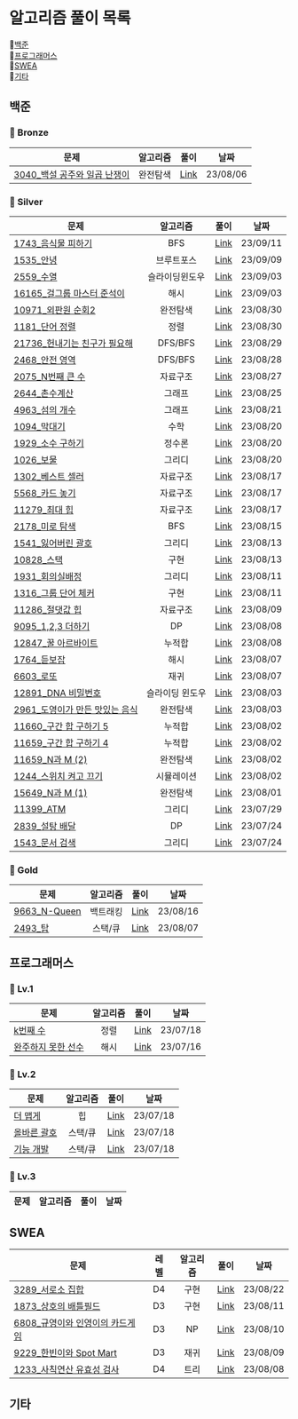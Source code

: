 # 알고리즘 풀이 목록

:closed_book:[백준](#백준)  
:green_book:[프로그래머스](#프로그래머스)  
:blue_book:[SWEA](#swea)  
:orange_book:[기타](#기타)

## 백준

### :mag_right: Bronze

| 문제                                                                  | 알고리즘 |                                                                                                                            풀이                                                                                                                             |   날짜   |
| --------------------------------------------------------------------- | :------: | :---------------------------------------------------------------------------------------------------------------------------------------------------------------------------------------------------------------------------------------------------------: | :------: |
| [3040\_백설 공주와 일곱 난쟁이](https://www.acmicpc.net/problem/3040) | 완전탐색 | [Link](https://github.com/hitobi1014/algorithm/tree/dc55853c315b19ad02ad85c0670805fd9a7ba430/%EB%B0%B1%EC%A4%80/Bronze/3040.%E2%80%85%EB%B0%B1%EC%84%A4%E2%80%85%EA%B3%B5%EC%A3%BC%EC%99%80%E2%80%85%EC%9D%BC%EA%B3%B1%E2%80%85%EB%82%9C%EC%9F%81%EC%9D%B4) | 23/08/06 |

### :mag_right: Silver

| 문제                                                                    |    알고리즘     |                                                                                                                                                                                 풀이                                                                                                                                                                                  |   날짜   |
| ----------------------------------------------------------------------- | :-------------: | :-------------------------------------------------------------------------------------------------------------------------------------------------------------------------------------------------------------------------------------------------------------------------------------------------------------------------------------------------------------------: | :------: |
| [1743\_음식물 피하기](https://www.acmicpc.net/problem/1743)             |       BFS       |                                              [Link](https://github.com/hitobi1014/algorithm/blob/09a6ef5c6389f1c6e19ec19ed2d4eeaa304e3361/%EB%B0%B1%EC%A4%80/Silver/1743.%E2%80%85%EC%9D%8C%EC%8B%9D%EB%AC%BC%E2%80%85%ED%94%BC%ED%95%98%EA%B8%B0/%EC%9D%8C%EC%8B%9D%EB%AC%BC%E2%80%85%ED%94%BC%ED%95%98%EA%B8%B0.java)                                               | 23/09/11 |
| [1535\_안녕](https://www.acmicpc.net/problem/1535)                      |   브루트포스    |                                                                                           [Link](https://github.com/hitobi1014/algorithm/blob/00feb8d7e1ddc0548230ce583d2cb1f003e1c0df/%EB%B0%B1%EC%A4%80/Silver/1535.%E2%80%85%EC%95%88%EB%85%95/%EC%95%88%EB%85%95.java)                                                                                            | 23/09/09 |
| [2559\_수열](https://www.acmicpc.net/problem/2559)                      | 슬라이딩윈도우  |                                                                                           [Link](https://github.com/hitobi1014/algorithm/blob/2c01da40ae8178684c03902b9dccaaa333d96e53/%EB%B0%B1%EC%A4%80/Silver/2559.%E2%80%85%EC%88%98%EC%97%B4/%EC%88%98%EC%97%B4.java)                                                                                            | 23/09/03 |
| [16165\_걸그룹 마스터 준석이](https://www.acmicpc.net/problem/16165)    |      해시       |          [Link](https://github.com/hitobi1014/algorithm/blob/e8455b4897d683e696c8d84affb500251b389f63/%EB%B0%B1%EC%A4%80/Silver/16165.%E2%80%85%EA%B1%B8%EA%B7%B8%EB%A3%B9%E2%80%85%EB%A7%88%EC%8A%A4%ED%84%B0%E2%80%85%EC%A4%80%EC%84%9D%EC%9D%B4/%EA%B1%B8%EA%B7%B8%EB%A3%B9%E2%80%85%EB%A7%88%EC%8A%A4%ED%84%B0%E2%80%85%EC%A4%80%EC%84%9D%EC%9D%B4.java)          | 23/09/03 |
| [10971\_외판원 순회2](https://www.acmicpc.net/problem/10971)            |    완전탐색     |                                             [Link](https://github.com/hitobi1014/algorithm/blob/981759e10aba0849643d74d89e4471405e957ac7/%EB%B0%B1%EC%A4%80/Silver/10971.%E2%80%85%EC%99%B8%ED%8C%90%EC%9B%90%E2%80%85%EC%88%9C%ED%9A%8C%E2%80%852/%EC%99%B8%ED%8C%90%EC%9B%90%E2%80%85%EC%88%9C%ED%9A%8C%E2%80%852.java)                                             | 23/08/30 |
| [1181\_단어 정렬](https://www.acmicpc.net/problem/1181)                 |      정렬       |                                                                [Link](https://github.com/hitobi1014/algorithm/blob/ba9b80e5e052e338235926e6322942aade991b33/%EB%B0%B1%EC%A4%80/Silver/1181.%E2%80%85%EB%8B%A8%EC%96%B4%E2%80%85%EC%A0%95%EB%A0%AC/%EB%8B%A8%EC%96%B4%E2%80%85%EC%A0%95%EB%A0%AC.java)                                                                 | 23/08/30 |
| [21736\_헌내기는 친구가 필요해](https://www.acmicpc.net/problem/21736)  |     DFS/BFS     | [Link](https://github.com/hitobi1014/algorithm/blob/a8f623fef640a9ce0eb42077d726262d89a474ff/%EB%B0%B1%EC%A4%80/Silver/21736.%E2%80%85%ED%97%8C%EB%82%B4%EA%B8%B0%EB%8A%94%E2%80%85%EC%B9%9C%EA%B5%AC%EA%B0%80%E2%80%85%ED%95%84%EC%9A%94%ED%95%B4/%ED%97%8C%EB%82%B4%EA%B8%B0%EB%8A%94%E2%80%85%EC%B9%9C%EA%B5%AC%EA%B0%80%E2%80%85%ED%95%84%EC%9A%94%ED%95%B4.java) | 23/08/29 |
| [2468\_안전 영역](https://www.acmicpc.net/problem/2468)                 |     DFS/BFS     |                                                                [Link](https://github.com/hitobi1014/algorithm/blob/d458512ae10a7b5f2c3b75e79b930fa6135d06df/%EB%B0%B1%EC%A4%80/Silver/2468.%E2%80%85%EC%95%88%EC%A0%84%E2%80%85%EC%98%81%EC%97%AD/%EC%95%88%EC%A0%84%E2%80%85%EC%98%81%EC%97%AD.java)                                                                 | 23/08/28 |
| [2075_N번째 큰 수](https://www.acmicpc.net/problem/2075)                |    자료구조     |                                                      [Link](https://github.com/hitobi1014/algorithm/blob/682ec5ef94b2d7ce17d93d4c900a384d8e857ade/%EB%B0%B1%EC%A4%80/Silver/2075.%E2%80%85N%EB%B2%88%EC%A7%B8%E2%80%85%ED%81%B0%E2%80%85%EC%88%98/N%EB%B2%88%EC%A7%B8%E2%80%85%ED%81%B0%E2%80%85%EC%88%98.java)                                                       | 23/08/27 |
| [2644\_촌수계산](https://www.acmicpc.net/problem/2644)                  |     그래프      |                                                                                              [Link](https://github.com/hitobi1014/algorithm/tree/abe30204b79634d1511a2f07248ec22c864e41b7/%EB%B0%B1%EC%A4%80/Silver/2644.%E2%80%85%EC%B4%8C%EC%88%98%EA%B3%84%EC%82%B0)                                                                                               | 23/08/25 |
| [4963\_섬의 개수](https://www.acmicpc.net/problem/4963)                 |     그래프      |                                                                                          [Link](https://github.com/hitobi1014/algorithm/tree/c7c4af8b3485b95c58871801df95f46dd2ac2a07/%EB%B0%B1%EC%A4%80/Silver/4963.%E2%80%85%EC%84%AC%EC%9D%98%E2%80%85%EA%B0%9C%EC%88%98)                                                                                          | 23/08/21 |
| [1094\_막대기](https://www.acmicpc.net/problem/1094)                    |      수학       |                                                                                                   [Link](https://github.com/hitobi1014/algorithm/tree/6c8e84989c1bb58ac990fedf4451810286bbfe28/%EB%B0%B1%EC%A4%80/Silver/1094.%E2%80%85%EB%A7%89%EB%8C%80%EA%B8%B0)                                                                                                   | 23/08/20 |
| [1929\_소수 구하기](https://www.acmicpc.net/problem/1929)               |     정수론      |                                                                                     [Link](https://github.com/hitobi1014/algorithm/tree/1de9af7fad6f019a62fb075153045b15a87098bd/%EB%B0%B1%EC%A4%80/Silver/1929.%E2%80%85%EC%86%8C%EC%88%98%E2%80%85%EA%B5%AC%ED%95%98%EA%B8%B0)                                                                                      | 23/08/20 |
| [1026\_보물](https://www.acmicpc.net/problem/1026)                      |     그리디      |                                                                                                       [Link](https://github.com/hitobi1014/algorithm/tree/3246d230af14af83fc8f1b5996c1bf40c1b721a4/%EB%B0%B1%EC%A4%80/Silver/1026.%E2%80%85%EB%B3%B4%EB%AC%BC)                                                                                                        | 23/08/20 |
| [1302\_베스트 셀러](https://www.acmicpc.net/problem/1302)               |    자료구조     |                                                                                          [Link](https://github.com/hitobi1014/algorithm/tree/087fe4058bdb829367a04cdc98ecd79b16837963/%EB%B0%B1%EC%A4%80/Silver/1302.%E2%80%85%EB%B2%A0%EC%8A%A4%ED%8A%B8%EC%85%80%EB%9F%AC)                                                                                          | 23/08/17 |
| [5568\_카드 놓기](https://www.acmicpc.net/problem/5568)                 |    자료구조     |                                                                                          [Link](https://github.com/hitobi1014/algorithm/tree/65fd685e2516b9f5619fea8ae8896304544e603f/%EB%B0%B1%EC%A4%80/Silver/5568.%E2%80%85%EC%B9%B4%EB%93%9C%E2%80%85%EB%86%93%EA%B8%B0)                                                                                          | 23/08/17 |
| [11279\_최대 힙](https://www.acmicpc.net/problem/11279)                 |    자료구조     |                                                                                              [Link](https://github.com/hitobi1014/algorithm/tree/385c130d186c7b03c2da7a72d508f7f2b4550b17/%EB%B0%B1%EC%A4%80/Silver/11279.%E2%80%85%EC%B5%9C%EB%8C%80%E2%80%85%ED%9E%99)                                                                                              | 23/08/17 |
| [2178\_미로 탐색](https://www.acmicpc.net/problem/2178)                 |       BFS       |                                                                                          [Link](https://github.com/hitobi1014/algorithm/tree/6c95080522d3de979db5622848fe11133f81a934/%EB%B0%B1%EC%A4%80/Silver/2178.%E2%80%85%EB%AF%B8%EB%A1%9C%E2%80%85%ED%83%90%EC%83%89)                                                                                          | 23/08/15 |
| [1541\_잃어버린 괄호](https://www.acmicpc.net/problem/1541)             |     그리디      |                                                                                 [Link](https://github.com/hitobi1014/algorithm/tree/857643616e2ac24ac9b1883ffd11b26c33935ef5/%EB%B0%B1%EC%A4%80/Silver/1541.%E2%80%85%EC%9E%83%EC%96%B4%EB%B2%84%EB%A6%B0%E2%80%85%EA%B4%84%ED%98%B8)                                                                                 | 23/08/13 |
| [10828\_스택](https://www.acmicpc.net/problem/10828)                    |      구현       |                                                                                                       [Link](https://github.com/hitobi1014/algorithm/tree/36d427ec80cbc025ace38eb7371e422b10d6f264/%EB%B0%B1%EC%A4%80/Silver/10828.%E2%80%85%EC%8A%A4%ED%83%9D)                                                                                                       | 23/08/13 |
| [1931\_회의실배정](https://www.acmicpc.net/problem/1931)                |     그리디      |                                                                                [Link](https://github.com/hitobi1014/algorithm/blob/19f13deadb38413d6ebdb01b2147a433083a8f0a/%EB%B0%B1%EC%A4%80/Silver/1931.%E2%80%85%ED%9A%8C%EC%9D%98%EC%8B%A4%E2%80%85%EB%B0%B0%EC%A0%95/README.md)                                                                                 | 23/08/11 |
| [1316\_그룹 단어 체커](https://www.acmicpc.net/problem/1316)            |      구현       |                                                                            [Link](https://github.com/hitobi1014/algorithm/tree/dc8bc1f75e2cd9480ca23349eee7769bf0b2840e/%EB%B0%B1%EC%A4%80/Silver/1316.%E2%80%85%EA%B7%B8%EB%A3%B9%E2%80%85%EB%8B%A8%EC%96%B4%E2%80%85%EC%B2%B4%EC%BB%A4)                                                                             | 23/08/11 |
| [11286\_절댓값 힙](https://www.acmicpc.net/problem/11286)               |    자료구조     |                                                                                         [Link](https://github.com/hitobi1014/algorithm/tree/90137ab036ce9240b36ad49d5ce157bc2f5d311d/%EB%B0%B1%EC%A4%80/Silver/11286.%E2%80%85%EC%A0%88%EB%8C%93%EA%B0%92%E2%80%85%ED%9E%99)                                                                                          | 23/08/09 |
| [9095_1,2,3 더하기](https://www.acmicpc.net/problem/9095)               |       DP        |                                                                           [Link](https://github.com/hitobi1014/algorithm/tree/3a981cab77c5a9b03bd60babb41d7b3ab9087217/%EB%B0%B1%EC%A4%80/Silver/9095.%E2%80%851%EF%BC%8C%E2%80%852%EF%BC%8C%E2%80%853%E2%80%85%EB%8D%94%ED%95%98%EA%B8%B0)                                                                           | 23/08/08 |
| [12847\_꿀 아르바이트](https://www.acmicpc.net/problem/12847)           |     누적합      |                                                                                                   [Link](https://github.com/hitobi1014/algorithm/tree/be7a18639a3cc4c4fd4d44d0b93baa850f4509e7/%EB%B0%B1%EC%A4%80/Silver/1764.%E2%80%85%EB%93%A3%EB%B3%B4%EC%9E%A1)                                                                                                   | 23/08/08 |
| [1764\_듣보잡](https://www.acmicpc.net/problem/1764)                    |      해시       |                                                                                                   [Link](https://github.com/hitobi1014/algorithm/tree/be7a18639a3cc4c4fd4d44d0b93baa850f4509e7/%EB%B0%B1%EC%A4%80/Silver/1764.%E2%80%85%EB%93%A3%EB%B3%B4%EC%9E%A1)                                                                                                   | 23/08/07 |
| [6603\_로또](https://www.acmicpc.net/problem/6603)                      |      재귀       |                                                                                                       [Link](https://github.com/hitobi1014/algorithm/tree/6c7441e0fff978b59b9409029b2df35dbc2f9b04/%EB%B0%B1%EC%A4%80/Silver/6603.%E2%80%85%EB%A1%9C%EB%98%90)                                                                                                        | 23/08/07 |
| [12891_DNA 비밀번호](https://www.acmicpc.net/problem/12891)             | 슬라이딩 윈도우 |                                                                                        [Link](https://github.com/hitobi1014/algorithm/tree/ab707971042ae1353df6d909396e55f4f1bfa9ab/%EB%B0%B1%EC%A4%80/Silver/12891.%E2%80%85DNA%E2%80%85%EB%B9%84%EB%B0%80%EB%B2%88%ED%98%B8)                                                                                        | 23/08/03 |
| [2961\_도영이가 만든 맛있는 음식](https://www.acmicpc.net/problem/2961) |    완전탐색     |                                                 [Link](https://github.com/hitobi1014/algorithm/tree/88866e1aed92895507e2b4098d2920ded1a49b5b/%EB%B0%B1%EC%A4%80/Silver/2961.%E2%80%85%EB%8F%84%EC%98%81%EC%9D%B4%EA%B0%80%E2%80%85%EB%A7%8C%EB%93%A0%E2%80%85%EB%A7%9B%EC%9E%88%EB%8A%94%E2%80%85%EC%9D%8C%EC%8B%9D)                                                  | 23/08/03 |
| [11660\_구간 합 구하기 5](https://www.acmicpc.net/problem/11660)        |     누적합      |                                                                       [Link](https://github.com/hitobi1014/algorithm/tree/920c3e327904ddef7d44542b5a72a7d5d9e1961f/%EB%B0%B1%EC%A4%80/Silver/11660.%E2%80%85%EA%B5%AC%EA%B0%84%E2%80%85%ED%95%A9%E2%80%85%EA%B5%AC%ED%95%98%EA%B8%B0%E2%80%855)                                                                       | 23/08/02 |
| [11659\_구간 합 구하기 4](https://www.acmicpc.net/problem/11659)        |     누적합      |                                                                                        [Link](https://github.com/hitobi1014/algorithm/tree/master/%EB%B0%B1%EC%A4%80/Silver/11659.%E2%80%85%EA%B5%AC%EA%B0%84%E2%80%85%ED%95%A9%E2%80%85%EA%B5%AC%ED%95%98%EA%B8%B0%E2%80%854)                                                                                        | 23/08/02 |
| [11659_N과 M (2)](https://www.acmicpc.net/problem/11659)                |    완전탐색     |                                                                                                         [Link](https://github.com/hitobi1014/algorithm/tree/master/%EB%B0%B1%EC%A4%80/Silver/15650.%E2%80%85N%EA%B3%BC%E2%80%85M%E2%80%85%EF%BC%882%EF%BC%89)                                                                                                         | 23/08/02 |
| [1244\_스위치 켜고 끄기](https://www.acmicpc.net/problem/1244)          |   시뮬레이션    |                                                                                         [Link](https://github.com/hitobi1014/algorithm/tree/master/%EB%B0%B1%EC%A4%80/Silver/1244.%E2%80%85%EC%8A%A4%EC%9C%84%EC%B9%98%E2%80%85%EC%BC%9C%EA%B3%A0%E2%80%85%EB%81%84%EA%B8%B0)                                                                                         | 23/08/02 |
| [15649_N과 M (1)](https://www.acmicpc.net/problem/15649)                |    완전탐색     |                                                                                                         [Link](https://github.com/hitobi1014/algorithm/tree/master/%EB%B0%B1%EC%A4%80/Silver/15649.%E2%80%85N%EA%B3%BC%E2%80%85M%E2%80%85%EF%BC%881%EF%BC%89)                                                                                                         | 23/08/01 |
| [11399_ATM](https://www.acmicpc.net/problem/11399)                      |     그리디      |                                                                                                                           [Link](https://github.com/hitobi1014/algorithm/blob/master/%EB%B0%B1%EC%A4%80/Silver/11399.%E2%80%85ATM/ATM.java)                                                                                                                           | 23/07/29 |
| [2839\_설탕 배달](https://www.acmicpc.net/problem/2839)                 |       DP        |                                                                                                           [Link](https://github.com/hitobi1014/algorithm/tree/master/%EB%B0%B1%EC%A4%80/Silver/2839.%E2%80%85%EC%84%A4%ED%83%95%E2%80%85%EB%B0%B0%EB%8B%AC)                                                                                                           | 23/07/24 |
| [1543\_문서 검색](https://www.acmicpc.net/problem/1543)                 |     그리디      |                                                                                                           [Link](https://github.com/hitobi1014/algorithm/tree/master/%EB%B0%B1%EC%A4%80/Silver/1543.%E2%80%85%EB%AC%B8%EC%84%9C%E2%80%85%EA%B2%80%EC%83%89)                                                                                                           | 23/07/24 |

### :mag_right: Gold

| 문제                                                 | 알고리즘 |                                                                        풀이                                                                         |   날짜   |
| ---------------------------------------------------- | :------: | :-------------------------------------------------------------------------------------------------------------------------------------------------: | :------: |
| [9663_N-Queen](https://www.acmicpc.net/problem/9663) | 백트래킹 | [Link](https://github.com/hitobi1014/algorithm/tree/02dd630e2ee62d85bfb9fec3c69a263cf1a2833b/%EB%B0%B1%EC%A4%80/Gold/9663.%E2%80%85N%EF%BC%8DQueen) | 23/08/16 |
| [2493\_탑](https://www.acmicpc.net/problem/2493)     | 스택/큐  |    [Link](https://github.com/hitobi1014/algorithm/tree/d8a43f1f1dcfa346cd2d78392ee6e52e84603c85/%EB%B0%B1%EC%A4%80/Gold/2493.%E2%80%85%ED%83%91)    | 23/08/07 |

## 프로그래머스

### :mag_right: Lv.1

| 문제                                                                                  | 알고리즘 |                                                                                                              풀이                                                                                                              |   날짜   |
| ------------------------------------------------------------------------------------- | :------: | :----------------------------------------------------------------------------------------------------------------------------------------------------------------------------------------------------------------------------: | :------: |
| [k번째 수](https://school.programmers.co.kr/learn/courses/30/lessons/42748)           |   정렬   |                                [Link](https://github.com/hitobi1014/algorithm/tree/main/%ED%94%84%EB%A1%9C%EA%B7%B8%EB%9E%98%EB%A8%B8%EC%8A%A4/lv1/42748.%E2%80%85K%EB%B2%88%EC%A7%B8%EC%88%98)                                | 23/07/18 |
| [완주하지 못한 선수](https://school.programmers.co.kr/learn/courses/30/lessons/42576) |   해시   | [Link](https://github.com/hitobi1014/algorithm/tree/main/%ED%94%84%EB%A1%9C%EA%B7%B8%EB%9E%98%EB%A8%B8%EC%8A%A4/lv1/42576.%E2%80%85%EC%99%84%EC%A3%BC%ED%95%98%EC%A7%80%E2%80%85%EB%AA%BB%ED%95%9C%E2%80%85%EC%84%A0%EC%88%98) | 23/07/16 |

### :mag_right: Lv.2

| 문제                                                                                     | 알고리즘 |                                                                                            풀이                                                                                            |   날짜   |
| ---------------------------------------------------------------------------------------- | :------: | :----------------------------------------------------------------------------------------------------------------------------------------------------------------------------------------: | :------: |
| [더 맵게](https://school.programmers.co.kr/learn/courses/30/lessons/42626?language=java) |    힙    |          [Link](https://github.com/hitobi1014/algorithm/tree/main/%ED%94%84%EB%A1%9C%EA%B7%B8%EB%9E%98%EB%A8%B8%EC%8A%A4/lv2/42626.%E2%80%85%EB%8D%94%E2%80%85%EB%A7%B5%EA%B2%8C)          | 23/07/18 |
| [올바른 괄호](https://school.programmers.co.kr/learn/courses/30/lessons/12909)           | 스택/큐  | [Link](https://github.com/hitobi1014/algorithm/tree/main/%ED%94%84%EB%A1%9C%EA%B7%B8%EB%9E%98%EB%A8%B8%EC%8A%A4/lv2/12909.%E2%80%85%EC%98%AC%EB%B0%94%EB%A5%B8%E2%80%85%EA%B4%84%ED%98%B8) | 23/07/18 |
| [기능 개발](https://school.programmers.co.kr/learn/courses/30/lessons/42586)             | 스택/큐  |          [Link](https://github.com/hitobi1014/algorithm/tree/main/%ED%94%84%EB%A1%9C%EA%B7%B8%EB%9E%98%EB%A8%B8%EC%8A%A4/lv2/42586.%E2%80%85%EA%B8%B0%EB%8A%A5%EA%B0%9C%EB%B0%9C)          | 23/07/18 |

### :mag_right: Lv.3

| 문제 | 알고리즘 | 풀이 | 날짜 |
| ---- | :------: | :--: | :--: |

## SWEA

| 문제                                                                                                                                                                                                                                                                              | 레벨 | 알고리즘 |                                                                                                                                                                                          풀이                                                                                                                                                                                          |   날짜   |
| --------------------------------------------------------------------------------------------------------------------------------------------------------------------------------------------------------------------------------------------------------------------------------- | :--: | :------: | :------------------------------------------------------------------------------------------------------------------------------------------------------------------------------------------------------------------------------------------------------------------------------------------------------------------------------------------------------------------------------------: | :------: |
| [3289\_서로소 집합](https://swexpertacademy.com/main/code/problem/problemDetail.do?contestProbId=AWBJKA6qr2oDFAWr)                                                                                                                                                                |  D4  |   구현   |                                                                                                       [Link](https://github.com/hitobi1014/algorithm/tree/4ac905612671a67374ef6a02acc549020ee44cba/SWEA/D4/3289.%E2%80%85%EC%84%9C%EB%A1%9C%EC%86%8C%E2%80%85%EC%A7%91%ED%95%A9)                                                                                                       | 23/08/22 |
| [1873\_상호의 배틀필드](https://swexpertacademy.com/main/code/problem/problemDetail.do?contestProbId=AV5LyE7KD2ADFAXc)                                                                                                                                                            |  D3  |   구현   |                                                       [Link](https://github.com/hitobi1014/algorithm/blob/6c7fe977818152d995f977474e3fed408c26c937/SWEA/D3/1873.%E2%80%85%EC%83%81%ED%98%B8%EC%9D%98%E2%80%85%EB%B0%B0%ED%8B%80%ED%95%84%EB%93%9C/%EC%83%81%ED%98%B8%EC%9D%98%E2%80%85%EB%B0%B0%ED%8B%80%ED%95%84%EB%93%9C.java)                                                       | 23/08/11 |
| [6808\_규영이와 인영이의 카드게임](https://swexpertacademy.com/main/code/problem/problemDetail.do?contestProbId=AWgv9va6HnkDFAW0&categoryId=AWgv9va6HnkDFAW0&categoryType=CODE&problemTitle=6808&orderBy=FIRST_REG_DATETIME&selectCodeLang=ALL&select-1=&pageSize=10&pageIndex=1) |  D3  |    NP    | [Link](https://github.com/hitobi1014/algorithm/blob/4b1f73cbe7f75a5c8e2b77a18a3818c191245129/SWEA/D3/6808.%E2%80%85%EA%B7%9C%EC%98%81%EC%9D%B4%EC%99%80%E2%80%85%EC%9D%B8%EC%98%81%EC%9D%B4%EC%9D%98%E2%80%85%EC%B9%B4%EB%93%9C%EA%B2%8C%EC%9E%84/%EA%B7%9C%EC%98%81%EC%9D%B4%EC%99%80%E2%80%85%EC%9D%B8%EC%98%81%EC%9D%B4%EC%9D%98%E2%80%85%EC%B9%B4%EB%93%9C%EA%B2%8C%EC%9E%84.java) | 23/08/10 |
| [9229\_한빈이와 Spot Mart](https://swexpertacademy.com/main/code/problem/problemDetail.do?contestProbId=AW8Wj7cqbY0DFAXN)                                                                                                                                                         |  D3  |   재귀   |                                                                               [Link](https://github.com/hitobi1014/algorithm/blob/91319c6d4592f582af33be9989cb9cb562760851/SWEA/D3/9229.%20%ED%95%9C%EB%B9%88%EC%9D%B4%EC%99%80%20Spot%20Mart/S9229_%ED%95%9C%EB%B9%88%EC%9D%B4%EC%99%80_SpotMart.java)                                                                                | 23/08/09 |
| [1233\_사칙연산 유효성 검사](https://swexpertacademy.com/main/code/problem/problemDetail.do?contestProbId=AV141176AIwCFAYD)                                                                                                                                                       |  D4  |   트리   |  [Link](https://github.com/hitobi1014/algorithm/tree/853987ef4683ee7bf038cbe2808aad84a1952235/SWEA/D4/1233.%E2%80%85%EF%BC%BBS%EF%BC%8FW%E2%80%85%EB%AC%B8%EC%A0%9C%ED%95%B4%EA%B2%B0%E2%80%85%EA%B8%B0%EB%B3%B8%EF%BC%BD%E2%80%859%EC%9D%BC%EC%B0%A8%E2%80%85%EF%BC%8D%E2%80%85%EC%82%AC%EC%B9%99%EC%97%B0%EC%82%B0%E2%80%85%EC%9C%A0%ED%9A%A8%EC%84%B1%E2%80%85%EA%B2%80%EC%82%AC)   | 23/08/08 |

## 기타
